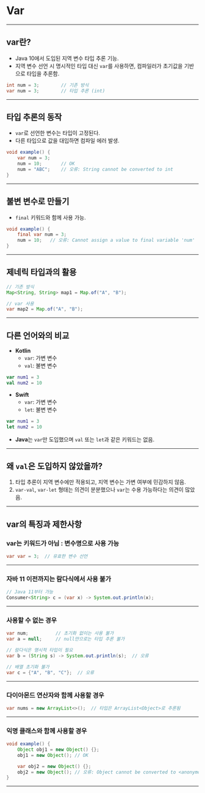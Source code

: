 # Var

---

## var란?

- Java 10에서 도입된 지역 변수 타입 추론 기능.
- 지역 변수 선언 시 명시적인 타입 대신 `var`를 사용하면, 컴파일러가 초기값을 기반으로 타입을 추론함.

```java
int num = 3;        // 기존 방식
var num = 3;        // 타입 추론 (int)
```

---

## 타입 추론의 동작

- `var`로 선언한 변수는 타입이 고정된다.
- 다른 타입으로 값을 대입하면 컴파일 에러 발생.

```java
void example() {
    var num = 3;
    num = 10;       // OK
    num = "ABC";    // 오류: String cannot be converted to int
}
```

---

## 불변 변수로 만들기

- `final` 키워드와 함께 사용 가능.

```java
void example() {
    final var num = 3;
    num = 10;   // 오류: Cannot assign a value to final variable 'num'
}
```

---

## 제네릭 타입과의 활용

```java
// 기존 방식
Map<String, String> map1 = Map.of("A", "B");

// var 사용
var map2 = Map.of("A", "B");
```

---

## 다른 언어와의 비교

- **Kotlin**
    - `var`: 가변 변수
    - `val`: 불변 변수

```kotlin
var num1 = 3
val num2 = 10
```

- **Swift**
    - `var`: 가변 변수
    - `let`: 불변 변수

```swift
var num1 = 3
let num2 = 10
```

- **Java**는 `var`만 도입했으며 `val` 또는 `let`과 같은 키워드는 없음.

---

## 왜 `val`은 도입하지 않았을까?

1. 타입 추론이 지역 변수에만 적용되고, 지역 변수는 가변 여부에 민감하지 않음.
2. `var-val`, `var-let` 형태는 의견이 분분했으나 `var`는 수용 가능하다는 의견이 많았음.

---

## var의 특징과 제한사항

### var는 키워드가 아님 : 변수명으로 사용 가능

```java
var var = 3;  // 유효한 변수 선언
```

---

### 자바 11 이전까지는 람다식에서 사용 불가

```java
// Java 11부터 가능
Consumer<String> c = (var x) -> System.out.println(x);
```

---

### 사용할 수 없는 경우

```java
var num;          // 초기화 없이는 사용 불가
var a = null;     // null만으로는 타입 추론 불가

// 람다식은 명시적 타입이 필요
var b = (String s) -> System.out.println(s);  // 오류

// 배열 초기화 불가
var c = {"A", "B", "C"};  // 오류
```

---

### 다이아몬드 연산자와 함께 사용할 경우

```java
var nums = new ArrayList<>();  // 타입은 ArrayList<Object>로 추론됨
```

---

### 익명 클래스와 함께 사용할 경우

```java
void example() {
    Object obj1 = new Object() {};
    obj1 = new Object(); // OK

    var obj2 = new Object() {};
    obj2 = new Object(); // 오류: Object cannot be converted to <anonymous Object>
}
```

---
